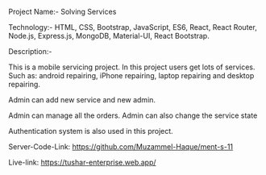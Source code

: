 Project Name:- Solving Services

Technology:-
HTML, CSS, Bootstrap, JavaScript, ES6, React, React Router, Node.js, Express.js, MongoDB, Material-UI, React Bootstrap.

Description:-

This is a mobile servicing project. In this project users get lots of services. Such as: android repairing, iPhone repairing, laptop repairing and desktop repairing.

Admin can add new service and new admin.

Admin can manage all the orders. Admin can also change the service state

Authentication system is also used in this  project. 






Server-Code-Link: https://github.com/Muzammel-Haque/ment-s-11


Live-link: https://tushar-enterprise.web.app/


